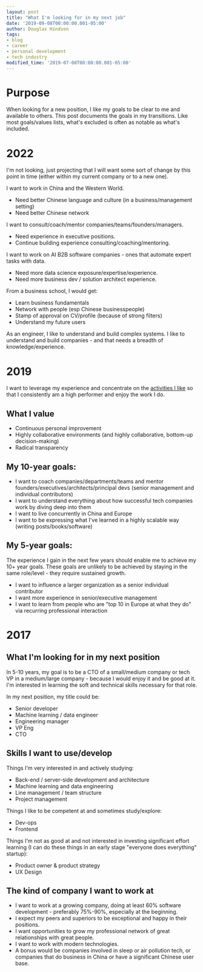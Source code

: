 ```yaml
---
layout: post
title: "What I'm looking for in my next job"
date: '2019-09-08T00:00:00.001-05:00'
author: Douglas Hindson
tags: 
- blog
- career
- personal development
- tech industry
modified_time: '2019-07-08T00:00:00.001-05:00'
---
```


# Purpose

When looking for a new position, I like my goals to be clear to me and available to others. This post documents the goals in my transitions. Like most goals/values lists, what's excluded is often as notable as what's included.

# 2022

I'm not looking, just projecting that I will want some sort of change by this point in time (either within my current company or to a new one).

I want to work in China and the Western World.
- Need better Chinese language and culture (in a business/management setting)
- Need better Chinese network

I want to consult/coach/mentor companies/teams/founders/managers.
- Need experience in executive positions.
- Continue building experience consulting/coaching/mentoring.

I want to work on AI B2B software companies - ones that automate expert tasks with data.
- Need more data science exposure/expertise/experience.
- Need more business dev / solution architect experience.

From a business school, I would get:
- Learn business fundamentals
- Network with people (esp Chinese businesspeople)
- Stamp of approval on CV/profile (because of strong filters)
- Understand my future users

As an engineer, I like to understand and build complex systems.
I like to understand and build companies - and that needs a breadth of knowledge/experience.

# 2019

I want to leverage my experience and concentrate on the [activities I like](/2019/09/07/activities-guiding-my-professional-career.html) so that I consistently am a high performer and enjoy the work I do.

## What I value

- Continuous personal improvement
- Highly collaborative environments (and highly collaborative, bottom-up decision-making)
- Radical transparency

## My 10-year goals:

* I want to coach companies/departments/teams and mentor founders/executives/architects/principal devs (senior management and individual contributors)
* I want to understand everything about how successful tech companies work by diving deep into them
* I want to live concurrently in China and Europe
* I want to be expressing what I've learned in a highly scalable way (writing posts/books/software)

## My 5-year goals:

The experience I gain in the next few years should enable me to achieve my 10+ year goals. These goals are unlikely to be achieved by staying in the same role/level - they require sustained growth.

* I want to influence a larger organization as a senior individual contributor
* I want more experience in senior/executive management
* I want to learn from people who are "top 10 in Europe at what they do" via recurring professional interaction

# 2017

## What I'm looking for in my next position

In 5-10 years, my goal is to be a CTO of a small/medium company or tech VP in a medium/large company - because I would enjoy it and be good at it. I'm interested in learning the soft and technical skills necessary for that role. 

In my next position, my title could be:

* Senior developer
* Machine learning / data engineer
* Engineering manager
* VP Eng
* CTO

## Skills I want to use/develop

Things I'm very interested in and actively studying:

* Back-end / server-side development and architecture 
* Machine learning and data engineering
* Line management / team structure
* Project management

Things I like to be competent at and sometimes study/explore:

* Dev-ops
* Frontend

Things I'm not as good at and not interested in investing significant effort learning (I can do these things in an early stage "everyone does everything" startup):

* Product owner & product strategy
* UX Design

## The kind of company I want to work at

* I want to work at a growing company, doing at least 60% software development - preferably 75%-90%, especially at the beginning. 
* I expect my peers and superiors to be exceptional and happy in their positions. 
* I want opportunities to grow my professional network of great relationships with great people. 
* I want to work with modern technologies.
* A bonus would be companies involved in sleep or air pollution tech, or companies that do business in China or have a significant Chinese user base.
